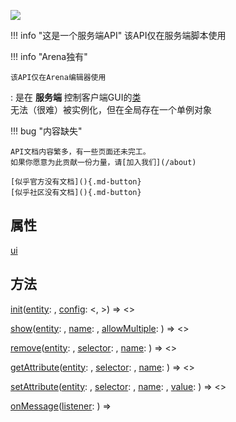 <a href="https://github.com/qndm"><img src="https://img.shields.io/badge/%E8%B4%A1%E7%8C%AE%E8%80%85-qndm-blue"></img></a>

!!! info "这是一个服务端API"
    该API仅在服务端脚本使用

!!! info "Arena独有"

    该API仅在Arena编辑器使用

:   [](GameGUI)是在 **服务端** 控制客户端GUI的[类](class)  
    [](GameGUI)无法（很难）被实例化，但在全局存在一个单例对象[](gui)

!!! bug "内容缺失"

    API文档内容繁多，有一些页面还未完工。  
    如果你愿意为此贡献一份力量，请[加入我们](/about)

    [似乎官方没有文档](){.md-button}
    [似乎社区没有文档](){.md-button}


## 属性
[ui](hiddenProperty)

## 方法
[init](hiddenMethod)([entity](arg): [](GamePlayerEntity), [config](arg): [](GUIConfig)<[](string), [](string)>) => [](Promise)<[](void)>


[show](hiddenMethod)([entity](arg): [](GamePlayerEntity), [name](arg): [](string), [allowMultiple](arg): [](boolean)) => [](Promise)<[](void)>

[remove](hiddenMethod)([entity](arg): [](GamePlayerEntity), [selector](arg): [](string), [name](arg): [](string)) => [](Promise)<[](void)>

[getAttribute](hiddenMethod)([entity](arg): [](GamePlayerEntity), [selector](arg): [](string), [name](arg): [](string)) => [](Promise)<[](any)>

[setAttribute](hiddenMethod)([entity](arg): [](GamePlayerEntity), [selector](arg): [](string), [name](arg): [](string), [value](arg): [](any)) => [](Promise)<[](void)>

[onMessage](hiddenMethod)([listener](arg): [](GameGUIEventListener)) => [](void)

